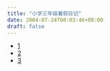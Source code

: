```yaml
---
title: "小学三年级暑假日记"
date: 2004-07-24T00:03:46+08:00
draft: false
---
```


* [1](http://media.leidenschaft.cn/scan/elementary_3/1.pdf)
* [2](http://media.leidenschaft.cn/scan/elementary_3/2.pdf)
* [3](http://media.leidenschaft.cn/scan/elementary_3/3.pdf)
